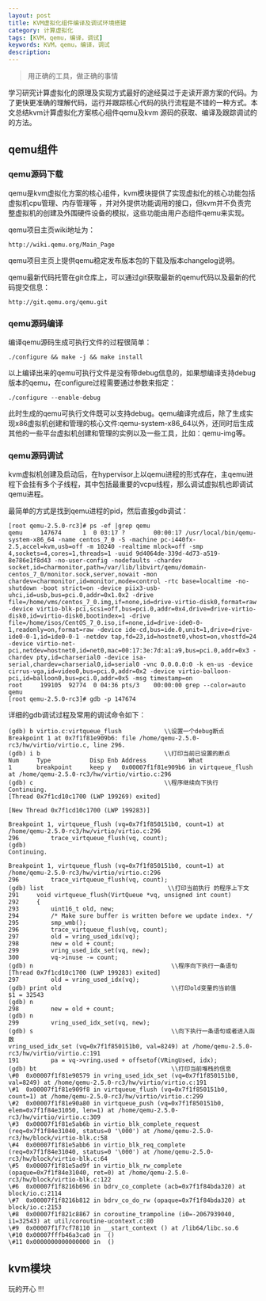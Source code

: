 ```yaml
---
layout: post
title: KVM虚拟化组件编译及调试环境搭建
category: 计算虚拟化
tags: [KVM，qemu，编译，调试]
keywords: KVM，qemu，编译，调试
description: 
---
```


> 用正确的工具，做正确的事情

学习研究计算虚拟化的原理及实现方式最好的途经莫过于走读开源方案的代码。为了更快更准确的理解代码，运行并跟踪核心代码的执行流程是不错的一种方式。本文总结kvm计算虚拟化方案核心组件qemu及kvm 源码的获取、编译及跟踪调试的的方法。

## qemu组件

### qemu源码下载
qemu是kvm虚拟化方案的核心组件，kvm模块提供了实现虚拟化的核心功能包括虚拟机cpu管理、内存管理等 ，并对外提供功能调用的接口，但kvm并不负责完整虚拟机的创建及外围硬件设备的模拟，这些功能由用户态组件qemu来实现。

qemu项目主页wiki地址为：
	
	http://wiki.qemu.org/Main_Page

qemu项目主页上提供qemu稳定发布版本包的下载及版本changelog说明。

qemu最新代码托管在git仓库上，可以通过git获取最新的qemu代码以及最新的代码提交信息：

	http://git.qemu.org/qemu.git

### qemu源码编译

编译qemu源码生成可执行文件的过程很简单：

	./configure && make -j && make install

以上编译出来的qemu可执行文件是没有带debug信息的，如果想编译支持debug版本的qemu，在configure过程需要通过参数来指定：

	./configure --enable-debug

此时生成的qemu可执行文件既可以支持debug。qemu编译完成后，除了生成实现x86虚拟机创建和管理的核心文件:qemu-system-x86_64以外，还同时后生成其他的一些平台虚拟机创建和管理的实例以及一些工具，比如：qemu-img等。

### qemu源码调试

kvm虚拟机创建及启动后，在hypervisor上以qemu进程的形式存在，主qemu进程下会挂有多个子线程，其中包括最重要的vcpu线程，那么调试虚拟机也即调试qemu进程。

最简单的方式是找到qemu进程的pid，然后直接gdb调试：

	[root qemu-2.5.0-rc3]# ps -ef |grep qemu
	qemu     147674      1  0 03:17 ?        00:00:17 /usr/local/bin/qemu-system-x86_64 -name centos_7_0 -S -machine pc-i440fx-2.5,accel=kvm,usb=off -m 10240 -realtime mlock=off -smp 4,sockets=4,cores=1,threads=1 -uuid 9d4064de-339d-4d73-a519-8e786e1f8d43 -no-user-config -nodefaults -chardev socket,id=charmonitor,path=/var/lib/libvirt/qemu/domain-centos_7_0/monitor.sock,server,nowait -mon chardev=charmonitor,id=monitor,mode=control -rtc base=localtime -no-shutdown -boot strict=on -device piix3-usb-uhci,id=usb,bus=pci.0,addr=0x1.0x2 -drive file=/home/vms/centos_7_0.img,if=none,id=drive-virtio-disk0,format=raw -device virtio-blk-pci,scsi=off,bus=pci.0,addr=0x4,drive=drive-virtio-disk0,id=virtio-disk0,bootindex=1 -drive file=/home/isos/CentOS_7_0.iso,if=none,id=drive-ide0-0-1,readonly=on,format=raw -device ide-cd,bus=ide.0,unit=1,drive=drive-ide0-0-1,id=ide0-0-1 -netdev tap,fd=23,id=hostnet0,vhost=on,vhostfd=24 -device virtio-net-pci,netdev=hostnet0,id=net0,mac=00:17:3e:7d:a1:a9,bus=pci.0,addr=0x3 -chardev pty,id=charserial0 -device isa-serial,chardev=charserial0,id=serial0 -vnc 0.0.0.0:0 -k en-us -device cirrus-vga,id=video0,bus=pci.0,addr=0x2 -device virtio-balloon-pci,id=balloon0,bus=pci.0,addr=0x5 -msg timestamp=on
	root     199105  92774  0 04:36 pts/3    00:00:00 grep --color=auto qemu
	[root qemu-2.5.0-rc3]# gdb -p 147674

详细的gdb调试过程及常用的调试命令如下：

	(gdb) b virtio.c:virtqueue_flush            \\设置一个debug断点
	Breakpoint 1 at 0x7f1f81e909b6: file /home/qemu-2.5.0-rc3/hw/virtio/virtio.c, line 296.
	(gdb) i b                                   \\打印当前已设置的断点
	Num     Type           Disp Enb Address            What
	1       breakpoint     keep y   0x00007f1f81e909b6 in virtqueue_flush at /home/qemu-2.5.0-rc3/hw/virtio/virtio.c:296
	(gdb) c                                     \\程序继续向下执行
	Continuing.
	[Thread 0x7f1cd10c1700 (LWP 199269) exited]
	
	[New Thread 0x7f1cd10c1700 (LWP 199283)]
	
	Breakpoint 1, virtqueue_flush (vq=0x7f1f850151b0, count=1) at /home/qemu-2.5.0-rc3/hw/virtio/virtio.c:296
	296         trace_virtqueue_flush(vq, count);
	(gdb)
	Continuing.
	
	Breakpoint 1, virtqueue_flush (vq=0x7f1f850151b0, count=1) at /home/qemu-2.5.0-rc3/hw/virtio/virtio.c:296
	296         trace_virtqueue_flush(vq, count);
	(gdb) list                                   \\打印当前执行 的程序上下文 
	291     void virtqueue_flush(VirtQueue *vq, unsigned int count)
	292     {
	293         uint16_t old, new;
	294         /* Make sure buffer is written before we update index. */
	295         smp_wmb();
	296         trace_virtqueue_flush(vq, count);
	297         old = vring_used_idx(vq);
	298         new = old + count;
	299         vring_used_idx_set(vq, new);
	300         vq->inuse -= count;
	(gdb) n                                       \\程序向下执行一条语句
	[Thread 0x7f1cd10c1700 (LWP 199283) exited]
	297         old = vring_used_idx(vq);
	(gdb) print old                               \\打印old变量的当前值
	$1 = 32543
	(gdb) n
	298         new = old + count;
	(gdb) n
	299         vring_used_idx_set(vq, new);
	(gdb) s                                       \\向下执行一条语句或者进入函数
	vring_used_idx_set (vq=0x7f1f850151b0, val=8249) at /home/qemu-2.5.0-rc3/hw/virtio/virtio.c:191
	191         pa = vq->vring.used + offsetof(VRingUsed, idx);
	(gdb) bt                                      \\打印当前堆栈的信息
	\#0  0x00007f1f81e90579 in vring_used_idx_set (vq=0x7f1f850151b0, val=8249) at /home/qemu-2.5.0-rc3/hw/virtio/virtio.c:191
	\#1  0x00007f1f81e909f8 in virtqueue_flush (vq=0x7f1f850151b0, count=1) at /home/qemu-2.5.0-rc3/hw/virtio/virtio.c:299	
	\#2  0x00007f1f81e90a80 in virtqueue_push (vq=0x7f1f850151b0, elem=0x7f1f84e31050, len=1) at /home/qemu-2.5.0-rc3/hw/virtio/virtio.c:309
	\#3  0x00007f1f81e5ab6b in virtio_blk_complete_request (req=0x7f1f84e31040, status=0 '\000') at /home/qemu-2.5.0-rc3/hw/block/virtio-blk.c:58
	\#4  0x00007f1f81e5abb6 in virtio_blk_req_complete (req=0x7f1f84e31040, status=0 '\000') at /home/qemu-2.5.0-rc3/hw/block/virtio-blk.c:64
	\#5  0x00007f1f81e5ad9f in virtio_blk_rw_complete (opaque=0x7f1f84e31040, ret=0) at /home/qemu-2.5.0-rc3/hw/block/virtio-blk.c:122
	\#6  0x00007f1f8216b696 in bdrv_co_complete (acb=0x7f1f84bda320) at block/io.c:2114
	\#7  0x00007f1f8216b812 in bdrv_co_do_rw (opaque=0x7f1f84bda320) at block/io.c:2153
	\#8  0x00007f1f821c8867 in coroutine_trampoline (i0=-2067939040, i1=32543) at util/coroutine-ucontext.c:80
	\#9  0x00007f1f7cf78110 in __start_context () at /lib64/libc.so.6
	\#10 0x00007fffb46a3ca0 in  ()
	\#11 0x0000000000000000 in  ()




## kvm模块




玩的开心 !!!
